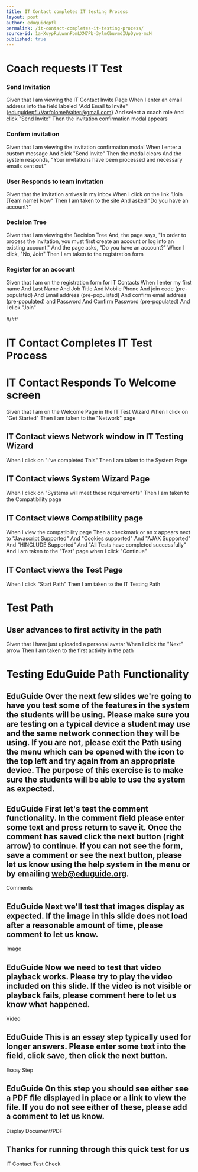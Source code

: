 ```yaml
---
title: IT Contact completes IT testing Process
layout: post
author: eduguidepfl
permalink: /it-contact-completes-it-testing-process/
source-id: 1a-XuypRuLwnnFbmLXM7Pb-3ylmCbuvmdIUpDywe-mcM
published: true
---
```

# Coach requests IT Test### Send Invitation

Given that I am viewing the IT Contact Invite PageWhen I enter an email address into the field labeled "Add Email to Invite" {eduguidepfl+VarfolomeiValter@gmail.com}And select a coach roleAnd click "Send Invite"Then the invitation confirmation modal appears

###### Confirm invitation				Given that I am viewing the invitation confirmation modalWhen I enter a custom messageAnd click "Send Invite"Then the modal clearsAnd the system responds, "Your invitations have been processed and necessary emails sent out."###### User Responds to team invitation			Given that the invitation arrives in my inboxWhen I click on the link "Join [Team name] Now"Then I am taken to the siteAnd asked "Do you have an account?"###### Decision TreeGiven that I am viewing the Decision TreeAnd, the page says, "In order to process the invitation, you must first create an account or log into an existing account."And the page asks, "Do you have an account?"When I click, "No, Join"Then I am taken to the registration form###### Register for an accountGiven that I am on the registration form for IT ContactsWhen I enter my first nameAnd Last NameAnd Job TitleAnd Mobile PhoneAnd join code (pre-populated)And Email address (pre-populated)And confirm email address (pre-populated)and PasswordAnd Confirm Password (pre-populated)And I click "Join"	#/### IT Contact Completes IT Test Process# IT Contact Responds To Welcome screenGiven that I am on the Welcome Page in the IT Test WizardWhen I click on "Get Started"Then I am taken to the "Network" page##### IT Contact views Network window in IT Testing WizardWhen I click on "I've completed This"Then I am taken to the System Page##### IT Contact views System Wizard PageWhen I click on "Systems will meet these requirements"Then I am taken to the Compatibility page##### IT Contact views Compatibility pageWhen I view the compatibility pageThen a checkmark or an x appears next to "Javascript Supported"And "Cookies supported"And "AJAX Supported"And "HINCLUDE Supported"And "All Tests have completed successfully"And I am taken to the "Test" page when I click "Continue"##### IT Contact views the Test PageWhen I click "Start Path"Then I am taken to the IT Testing Path#### Test Path## User advances to first activity in the pathGiven that I have just uploaded a personal avatarWhen I click the "Next" arrowThen I am taken to the first activity in the path#### Testing EduGuide Path Functionality## EduGuide Over the next few slides we're going to have you test some of the features in the system the students will be using. Please make sure you are testing on a typical device a student may use and the same network connection they will be using. If you are not, please exit the Path using the menu which can be opened with the icon to the top left and try again from an appropriate device. The purpose of this exercise is to make sure the students will be able to use the system as expected.## EduGuide First let's test the comment functionality. In the comment field please enter some text and press return to save it. Once the comment has saved click the next button (right arrow) to continue. If you can not see the form, save a comment or see the next button, please let us know using the help system in the menu or by emailing web@eduguide.org.Comments## EduGuide Next we'll test that images display as expected. If the image in this slide does not load after a reasonable amount of time, please comment to let us know.Image## EduGuide Now we need to test that video playback works. Please try to play the video included on this slide. If the video is not visible or playback fails, please comment here to let us know what happened.Video## EduGuide This is an essay step typically used for longer answers. Please enter some text into the field, click save, then click the next button.Essay Step## EduGuide On this step you should see either see a PDF file displayed in place or a link to view the file. If you do not see either of these, please add a comment to let us know.Display Document/PDF## Thanks for running through this quick test for usIT Contact Test Check


